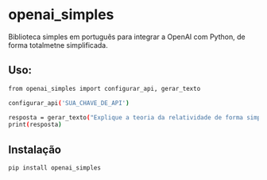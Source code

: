 # openai_simples

Biblioteca simples em português para integrar a OpenAI com Python, de forma totalmetne simplificada.

## Uso:

```bash
from openai_simples import configurar_api, gerar_texto

configurar_api('SUA_CHAVE_DE_API')

resposta = gerar_texto("Explique a teoria da relatividade de forma simples.")
print(resposta)
```

## Instalação

```bash
pip install openai_simples

